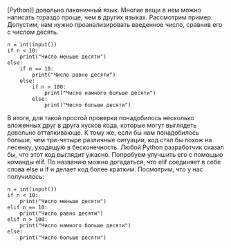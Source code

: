 [Python]] довольно лаконичный язык. Многие вещи в нем можно написать гораздо проще, чем в других языках. Рассмотрим пример. Допустим, нам нужно проанализировать введенное число, сравнив его с числом десять.

	n = int(input())  
	if n < 10:  
	    print("Число меньше десяти")  
	else:  
	    if n == 10:  
	        print("Число равно десяти")  
	    else:  
	        if n > 100:  
	            print("Число намного больше десяти")  
	        else:  
	            print("Число больше десяти")

В итоге, для такой простой проверки понадобилось несколько вложенных друг в друга кусков кода, которые могут выглядеть довольно отталкивающе. К тому же, если бы нам понадобилось больше, чем три-четыре различные ситуации, код стал бы похож на лесенку, уходящую в бесконечность. Любой Python разработчик сказал бы, что этот код выглядит ужасно. Попробуем улучшить его с помощью команды elif. По названию можно догадаться, что elif соединяет в себе слова else и if и делает код более кратким. Посмотрим, что у нас получилось:

	n = int(input())  
	if n < 10:  
	    print("Число меньше десяти")  
	elif n == 10:  
	    print("Число равно десяти")  
	elif n > 100:  
	    print("Число намного больше десяти")  
	else:  
	    print("Число больше десяти")

